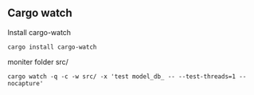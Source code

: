 ## Cargo watch
Install cargo-watch
```
cargo install cargo-watch
```

moniter folder src/
```
cargo watch -q -c -w src/ -x 'test model_db_ -- --test-threads=1 --nocapture'
```

